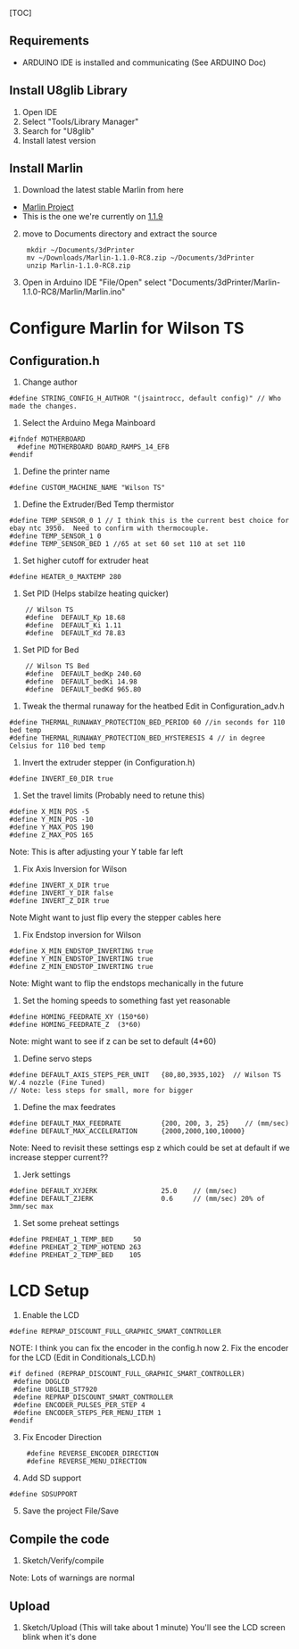 [TOC]

## Requirements

* ARDUINO IDE is installed and communicating (See ARDUINO Doc)

## Install U8glib Library
1.  Open IDE
2. Select "Tools/Library Manager"
3. Search for "U8glib"
4. Install latest version

## Install Marlin
1. Download the latest stable Marlin from here
* [Marlin Project](https://github.com/MarlinFirmware/Marlin/releases)
* This is the one we're currently on
[1.1.9](https://github.com/MarlinFirmware/Marlin/archive/1.1.9.zip)
2. move to Documents directory and extract the source

        mkdir ~/Documents/3dPrinter
        mv ~/Downloads/Marlin-1.1.0-RC8.zip ~/Documents/3dPrinter
        unzip Marlin-1.1.0-RC8.zip
        
3. Open in Arduino IDE
    "File/Open" select "Documents/3dPrinter/Marlin-1.1.0-RC8/Marlin/Marlin.ino"
    
# Configure Marlin for Wilson TS
## Configuration.h
1. Change author
```
#define STRING_CONFIG_H_AUTHOR "(jsaintrocc, default config)" // Who made the changes.
```
1. Select the Arduino Mega Mainboard
```
#ifndef MOTHERBOARD
  #define MOTHERBOARD BOARD_RAMPS_14_EFB
#endif
```
1. Define the printer name
```
#define CUSTOM_MACHINE_NAME "Wilson TS"
```
1. Define the Extruder/Bed Temp thermistor
```
#define TEMP_SENSOR_0 1 // I think this is the current best choice for ebay ntc 3950.  Need to confirm with thermocouple.
#define TEMP_SENSOR_1 0
#define TEMP_SENSOR_BED 1 //65 at set 60 set 110 at set 110
```
1. Set higher cutoff for extruder heat
```
#define HEATER_0_MAXTEMP 280
```
1. Set PID (Helps stabilze heating quicker)
```
    // Wilson TS
    #define  DEFAULT_Kp 18.68
    #define  DEFAULT_Ki 1.11
    #define  DEFAULT_Kd 78.83
```
1. Set PID for Bed
```
    // Wilson TS Bed
    #define  DEFAULT_bedKp 240.60
    #define  DEFAULT_bedKi 14.98
    #define  DEFAULT_bedKd 965.80
```
1. Tweak the thermal runaway for the heatbed
Edit in Configuration_adv.h
```
#define THERMAL_RUNAWAY_PROTECTION_BED_PERIOD 60 //in seconds for 110 bed temp
#define THERMAL_RUNAWAY_PROTECTION_BED_HYSTERESIS 4 // in degree Celsius for 110 bed temp
```
1. Invert the extruder stepper (in Configuration.h)
```
#define INVERT_E0_DIR true
```
1. Set the travel limits (Probably need to retune this)
```
#define X_MIN_POS -5
#define Y_MIN_POS -10
#define Y_MAX_POS 190
#define Z_MAX_POS 165
```
Note: This is after adjusting your Y table far left

1. Fix Axis Inversion for Wilson
```
#define INVERT_X_DIR true
#define INVERT_Y_DIR false
#define INVERT_Z_DIR true
```
Note Might want to just flip every the stepper cables here
1. Fix Endstop inversion for Wilson
```
#define X_MIN_ENDSTOP_INVERTING true
#define Y_MIN_ENDSTOP_INVERTING true
#define Z_MIN_ENDSTOP_INVERTING true
```
Note: Might want to flip the endstops mechanically in the future
1. Set the homing speeds to something fast yet reasonable
```
#define HOMING_FEEDRATE_XY (150*60)
#define HOMING_FEEDRATE_Z  (3*60)
```
Note: might want to see if z can be set to default (4*60)
1. Define servo steps
```
#define DEFAULT_AXIS_STEPS_PER_UNIT   {80,80,3935,102}  // Wilson TS W/.4 nozzle (Fine Tuned)
// Note: less steps for small, more for bigger
```
1. Define the max feedrates
```
#define DEFAULT_MAX_FEEDRATE          {200, 200, 3, 25}    // (mm/sec)
#define DEFAULT_MAX_ACCELERATION      {2000,2000,100,10000}
```
Note: Need to revisit these settings esp z which could be set at default if we increase stepper current??
1. Jerk settings
```
#define DEFAULT_XYJERK                25.0    // (mm/sec)
#define DEFAULT_ZJERK                 0.6     // (mm/sec) 20% of 3mm/sec max
```
1. Set some preheat settings
```
#define PREHEAT_1_TEMP_BED     50
#define PREHEAT_2_TEMP_HOTEND 263
#define PREHEAT_2_TEMP_BED    105
```
# LCD Setup
1. Enable the LCD
```
#define REPRAP_DISCOUNT_FULL_GRAPHIC_SMART_CONTROLLER
```
NOTE: I think you can fix the encoder in the config.h now
2. Fix the encoder for the LCD (Edit in Conditionals_LCD.h)
```
#if defined (REPRAP_DISCOUNT_FULL_GRAPHIC_SMART_CONTROLLER)
 #define DOGLCD
 #define U8GLIB_ST7920
 #define REPRAP_DISCOUNT_SMART_CONTROLLER
 #define ENCODER_PULSES_PER_STEP 4
 #define ENCODER_STEPS_PER_MENU_ITEM 1
#endif
```

3. Fix Encoder Direction

        #define REVERSE_ENCODER_DIRECTION
        #define REVERSE_MENU_DIRECTION

4. Add SD support
```
#define SDSUPPORT
```

5. Save the project
    File/Save

## Compile the code
1. Sketch/Verify/compile

Note: Lots of warnings are normal
## Upload
1. Sketch/Upload (This will take about 1 minute) You'll see the LCD screen blink when it's done
<!--stackedit_data:
eyJoaXN0b3J5IjpbMTYyNzM0NjIzMSwtMzc2ODI4ODgyLDMyMj
c3OTk4NCwxNzE1NTc4NDg4XX0=
-->